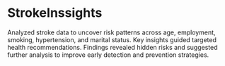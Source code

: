 # StrokeInssights
Analyzed stroke data to uncover risk patterns across age, employment, smoking, hypertension, and marital status. Key insights guided targeted health recommendations. Findings revealed hidden risks and suggested further analysis to improve early detection and prevention strategies.
